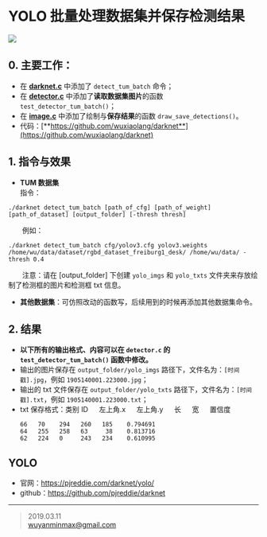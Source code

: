 # YOLO 批量处理数据集并保存检测结果
![](https://github.com/wuxiaolang/darknet/blob/master/gif/yolo_tum.gif?raw=true)
## 0. 主要工作：
+ 在 [**darknet.c**](https://github.com/wuxiaolang/darknet/blob/master/examples/darknet.c?1552372879559) 中添加了 `detect_tum_batch` 命令；
+ 在 [**detector.c**](https://github.com/wuxiaolang/darknet/blob/master/examples/detector.c?1552372948327) 中添加了**读取数据集图片**的函数 `test_detector_tum_batch()`；
+ 在 [**image.c**](https://github.com/wuxiaolang/darknet/blob/master/src/image.c?1552373025166) 中添加了绘制与**保存结果**的函数 `draw_save_detections()`。
+ 代码：[**https://github.com/wuxiaolang/darknet**](https://github.com/wuxiaolang/darknet)

## 1. 指令与效果
+ **TUM 数据集**    
指令：
```
./darknet detect_tum_batch [path_of_cfg] [path_of_weight] [path_of_dataset] [output_folder] [-thresh thresh]
```
&emsp;&emsp;例如：
```
./darknet detect_tum_batch cfg/yolov3.cfg yolov3.weights /home/wu/data/dataset/rgbd_dataset_freiburg1_desk/ /home/wu/data/ -thresh 0.4
```
&emsp;&emsp;注意：请在 [output_folder] 下创建 `yolo_imgs` 和 `yolo_txts` 文件夹来存放绘制了检测框的图片和检测框 txt 信息。

+ **其他数据集**：可仿照改动的函数写，后续用到的时候再添加其他数据集命令。

## 2. 结果
+ **以下所有的输出格式、内容可以在 `detector.c` 的 `test_detector_tum_batch()` 函数中修改。**
+ 输出的图片保存在 `output_folder/yolo_imgs` 路径下，文件名为：`[时间戳].jpg`，例如 `1905140001.223000.jpg`；
+ 输出的 txt 文件保存在 `output_folder/yolo_txts` 路径下，文件名为：`[时间戳].txt`，例如 `1905140001.223000.txt`；
+ txt 保存格式：类别 ID &emsp; 左上角.x &emsp; 左上角.y &emsp; 长 &emsp; 宽 &emsp; 置信度
    ```
    66   70    294   260   185    0.794691
    64   255   258   63     38    0.813716
    62   224   0     243   234    0.610995
    ```

## YOLO
+ 官网：https://pjreddie.com/darknet/yolo/
+ github：https://github.com/pjreddie/darknet

---
> 2019.03.11    
wuyanminmax@gmail.com

